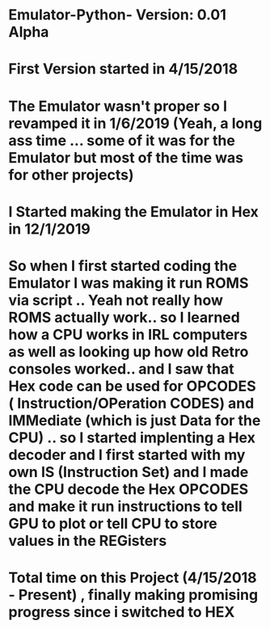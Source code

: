 # Emulator-Python- Version: 0.01 Alpha
# First Version started in 4/15/2018
# The Emulator wasn't proper so I revamped it in 1/6/2019 (Yeah, a long ass time ... some of it was for the Emulator but most of the time was for other projects)
# I Started making the Emulator in Hex in 12/1/2019

# So when I first started coding the Emulator I was making it run ROMS via script .. Yeah not really how ROMS actually work.. so I learned how a CPU works in IRL computers as well as looking up how old Retro consoles worked.. and I saw that Hex code can be used for OPCODES ( Instruction/OPeration CODES) and IMMediate (which is just Data for the CPU) .. so I started implenting a Hex decoder and I first started with my own IS (Instruction Set) and I made the CPU decode the Hex OPCODES and make it run instructions to tell GPU to plot or tell CPU to store values in the REGisters

# Total time on this Project (4/15/2018 - Present) , finally making promising progress since i switched to HEX
